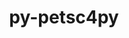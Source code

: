 ---
title: "py-petsc4py"
layout: cache
categories: [package, develop]
meta: {"versions": ["3.19.0", "3.19.1"], "compilers": ["gcc@=11.1.0", "oneapi@=2023.0.0", "oneapi@=2023.1.0"], "oss": ["ubuntu20.04"], "platforms": ["linux"], "targets": ["ppc64le", "x86_64", "x86_64_v3"], "stacks": ["e4s", "e4s-oneapi", "e4s-power", "root"], "num_specs": 41, "num_specs_by_stack": {"root": 41, "e4s-power": 14, "e4s-oneapi": 14, "e4s": 13}}
spec_details: [{"hash": "ybtrf6upcudthrvheuyl7lhinu33srty", "compiler": "gcc@=11.1.0", "versions": ["3.19.1"], "os": "ubuntu20.04", "platform": "linux", "target": "ppc64le", "variants": ["build_system=python_pip", "+mpi"], "stacks": ["root", "e4s-power"], "size": "-", "tarball": "https://binaries.spack.io/develop/build_cache/linux-ubuntu20.04-ppc64le/gcc-11.1.0/py-petsc4py-3.19.1/linux-ubuntu20.04-ppc64le-gcc-11.1.0-py-petsc4py-3.19.1-ybtrf6upcudthrvheuyl7lhinu33srty.spack"}, {"hash": "xn6n2sgqoevm2a3yq25eyh2d6e2m4zod", "compiler": "gcc@=11.1.0", "versions": ["3.19.1"], "os": "ubuntu20.04", "platform": "linux", "target": "ppc64le", "variants": ["build_system=python_pip", "+mpi"], "stacks": ["root", "e4s-power"], "size": "-", "tarball": "https://binaries.spack.io/develop/build_cache/linux-ubuntu20.04-ppc64le/gcc-11.1.0/py-petsc4py-3.19.1/linux-ubuntu20.04-ppc64le-gcc-11.1.0-py-petsc4py-3.19.1-xn6n2sgqoevm2a3yq25eyh2d6e2m4zod.spack"}, {"hash": "4llstro4sgiio52cdtx6jljjfitib5cm", "compiler": "gcc@=11.1.0", "versions": ["3.19.1"], "os": "ubuntu20.04", "platform": "linux", "target": "ppc64le", "variants": ["build_system=python_pip", "+mpi"], "stacks": ["root", "e4s-power"], "size": "-", "tarball": "https://binaries.spack.io/develop/build_cache/linux-ubuntu20.04-ppc64le/gcc-11.1.0/py-petsc4py-3.19.1/linux-ubuntu20.04-ppc64le-gcc-11.1.0-py-petsc4py-3.19.1-4llstro4sgiio52cdtx6jljjfitib5cm.spack"}, {"hash": "jty5cwic5pegywpkldxvy7scyvrif4jg", "compiler": "gcc@=11.1.0", "versions": ["3.19.1"], "os": "ubuntu20.04", "platform": "linux", "target": "ppc64le", "variants": ["build_system=python_pip", "+mpi"], "stacks": ["root", "e4s-power"], "size": "-", "tarball": "https://binaries.spack.io/develop/build_cache/linux-ubuntu20.04-ppc64le/gcc-11.1.0/py-petsc4py-3.19.1/linux-ubuntu20.04-ppc64le-gcc-11.1.0-py-petsc4py-3.19.1-jty5cwic5pegywpkldxvy7scyvrif4jg.spack"}, {"hash": "jf3ewqvx6ggosj2je7p27dxuxiuy4wla", "compiler": "gcc@=11.1.0", "versions": ["3.19.0"], "os": "ubuntu20.04", "platform": "linux", "target": "ppc64le", "variants": ["build_system=python_pip", "+mpi"], "stacks": ["root", "e4s-power"], "size": "-", "tarball": "https://binaries.spack.io/develop/build_cache/linux-ubuntu20.04-ppc64le/gcc-11.1.0/py-petsc4py-3.19.0/linux-ubuntu20.04-ppc64le-gcc-11.1.0-py-petsc4py-3.19.0-jf3ewqvx6ggosj2je7p27dxuxiuy4wla.spack"}, {"hash": "2wk4har2xpr2nxytfnpzbwv5zfjip72f", "compiler": "gcc@=11.1.0", "versions": ["3.19.1"], "os": "ubuntu20.04", "platform": "linux", "target": "ppc64le", "variants": ["build_system=python_pip", "+mpi"], "stacks": ["root", "e4s-power"], "size": "-", "tarball": "https://binaries.spack.io/develop/build_cache/linux-ubuntu20.04-ppc64le/gcc-11.1.0/py-petsc4py-3.19.1/linux-ubuntu20.04-ppc64le-gcc-11.1.0-py-petsc4py-3.19.1-2wk4har2xpr2nxytfnpzbwv5zfjip72f.spack"}, {"hash": "lktrn7nfgrccju5o5q4sv3vzgdhw5p24", "compiler": "gcc@=11.1.0", "versions": ["3.19.1"], "os": "ubuntu20.04", "platform": "linux", "target": "ppc64le", "variants": ["build_system=python_pip", "+mpi"], "stacks": ["root", "e4s-power"], "size": "-", "tarball": "https://binaries.spack.io/develop/build_cache/linux-ubuntu20.04-ppc64le/gcc-11.1.0/py-petsc4py-3.19.1/linux-ubuntu20.04-ppc64le-gcc-11.1.0-py-petsc4py-3.19.1-lktrn7nfgrccju5o5q4sv3vzgdhw5p24.spack"}, {"hash": "u7v6lj5vvzjcok45wrj4l75egbizgspf", "compiler": "gcc@=11.1.0", "versions": ["3.19.1"], "os": "ubuntu20.04", "platform": "linux", "target": "ppc64le", "variants": ["build_system=python_pip", "+mpi"], "stacks": ["root", "e4s-power"], "size": "-", "tarball": "https://binaries.spack.io/develop/build_cache/linux-ubuntu20.04-ppc64le/gcc-11.1.0/py-petsc4py-3.19.1/linux-ubuntu20.04-ppc64le-gcc-11.1.0-py-petsc4py-3.19.1-u7v6lj5vvzjcok45wrj4l75egbizgspf.spack"}, {"hash": "xglzi2zdvuarobxfxcslnhub62gvddl4", "compiler": "gcc@=11.1.0", "versions": ["3.19.1"], "os": "ubuntu20.04", "platform": "linux", "target": "ppc64le", "variants": ["build_system=python_pip", "+mpi"], "stacks": ["root", "e4s-power"], "size": "-", "tarball": "https://binaries.spack.io/develop/build_cache/linux-ubuntu20.04-ppc64le/gcc-11.1.0/py-petsc4py-3.19.1/linux-ubuntu20.04-ppc64le-gcc-11.1.0-py-petsc4py-3.19.1-xglzi2zdvuarobxfxcslnhub62gvddl4.spack"}, {"hash": "lpw6535wbqkcgxnqfn5kmwmeokon4rxz", "compiler": "gcc@=11.1.0", "versions": ["3.19.0"], "os": "ubuntu20.04", "platform": "linux", "target": "ppc64le", "variants": ["build_system=python_pip", "+mpi"], "stacks": ["root", "e4s-power"], "size": "-", "tarball": "https://binaries.spack.io/develop/build_cache/linux-ubuntu20.04-ppc64le/gcc-11.1.0/py-petsc4py-3.19.0/linux-ubuntu20.04-ppc64le-gcc-11.1.0-py-petsc4py-3.19.0-lpw6535wbqkcgxnqfn5kmwmeokon4rxz.spack"}, {"hash": "rduxtett2rpcvklhgz7467h2lmbtxpsn", "compiler": "gcc@=11.1.0", "versions": ["3.19.1"], "os": "ubuntu20.04", "platform": "linux", "target": "ppc64le", "variants": ["build_system=python_pip", "+mpi"], "stacks": ["root", "e4s-power"], "size": "-", "tarball": "https://binaries.spack.io/develop/build_cache/linux-ubuntu20.04-ppc64le/gcc-11.1.0/py-petsc4py-3.19.1/linux-ubuntu20.04-ppc64le-gcc-11.1.0-py-petsc4py-3.19.1-rduxtett2rpcvklhgz7467h2lmbtxpsn.spack"}, {"hash": "igxeol56cvezb6b6hg4vtinbazku4uat", "compiler": "gcc@=11.1.0", "versions": ["3.19.1"], "os": "ubuntu20.04", "platform": "linux", "target": "ppc64le", "variants": ["build_system=python_pip", "+mpi"], "stacks": ["root", "e4s-power"], "size": "-", "tarball": "https://binaries.spack.io/develop/build_cache/linux-ubuntu20.04-ppc64le/gcc-11.1.0/py-petsc4py-3.19.1/linux-ubuntu20.04-ppc64le-gcc-11.1.0-py-petsc4py-3.19.1-igxeol56cvezb6b6hg4vtinbazku4uat.spack"}, {"hash": "oap2uz2psggtdoaopderhelcca2vy2yl", "compiler": "gcc@=11.1.0", "versions": ["3.19.1"], "os": "ubuntu20.04", "platform": "linux", "target": "ppc64le", "variants": ["build_system=python_pip", "+mpi"], "stacks": ["root", "e4s-power"], "size": "-", "tarball": "https://binaries.spack.io/develop/build_cache/linux-ubuntu20.04-ppc64le/gcc-11.1.0/py-petsc4py-3.19.1/linux-ubuntu20.04-ppc64le-gcc-11.1.0-py-petsc4py-3.19.1-oap2uz2psggtdoaopderhelcca2vy2yl.spack"}, {"hash": "ye6ibtpvnlon64mvbzhkafs6jnvomwh7", "compiler": "gcc@=11.1.0", "versions": ["3.19.1"], "os": "ubuntu20.04", "platform": "linux", "target": "ppc64le", "variants": ["build_system=python_pip", "+mpi"], "stacks": ["root", "e4s-power"], "size": "-", "tarball": "https://binaries.spack.io/develop/build_cache/linux-ubuntu20.04-ppc64le/gcc-11.1.0/py-petsc4py-3.19.1/linux-ubuntu20.04-ppc64le-gcc-11.1.0-py-petsc4py-3.19.1-ye6ibtpvnlon64mvbzhkafs6jnvomwh7.spack"}, {"hash": "zjz5rox2jmavdh53a75yuweevy3ydkxy", "compiler": "oneapi@=2023.0.0", "versions": ["3.19.1"], "os": "ubuntu20.04", "platform": "linux", "target": "x86_64", "variants": ["build_system=python_pip", "+mpi"], "stacks": ["root", "e4s-oneapi"], "size": "-", "tarball": "https://binaries.spack.io/develop/build_cache/linux-ubuntu20.04-x86_64/oneapi-2023.0.0/py-petsc4py-3.19.1/linux-ubuntu20.04-x86_64-oneapi-2023.0.0-py-petsc4py-3.19.1-zjz5rox2jmavdh53a75yuweevy3ydkxy.spack"}, {"hash": "2utemiscbom55ooqz5kmhuh6ql6m3xft", "compiler": "oneapi@=2023.0.0", "versions": ["3.19.0"], "os": "ubuntu20.04", "platform": "linux", "target": "x86_64", "variants": ["build_system=python_pip", "+mpi"], "stacks": ["root", "e4s-oneapi"], "size": "-", "tarball": "https://binaries.spack.io/develop/build_cache/linux-ubuntu20.04-x86_64/oneapi-2023.0.0/py-petsc4py-3.19.0/linux-ubuntu20.04-x86_64-oneapi-2023.0.0-py-petsc4py-3.19.0-2utemiscbom55ooqz5kmhuh6ql6m3xft.spack"}, {"hash": "ztitelcd5ogn77sz3vvqj7esli234aeh", "compiler": "oneapi@=2023.0.0", "versions": ["3.19.0"], "os": "ubuntu20.04", "platform": "linux", "target": "x86_64", "variants": ["build_system=python_pip", "+mpi"], "stacks": ["root", "e4s-oneapi"], "size": "-", "tarball": "https://binaries.spack.io/develop/build_cache/linux-ubuntu20.04-x86_64/oneapi-2023.0.0/py-petsc4py-3.19.0/linux-ubuntu20.04-x86_64-oneapi-2023.0.0-py-petsc4py-3.19.0-ztitelcd5ogn77sz3vvqj7esli234aeh.spack"}, {"hash": "o3dg2yddpwtzaxfbvn7vsqdyom7tcry3", "compiler": "oneapi@=2023.0.0", "versions": ["3.19.1"], "os": "ubuntu20.04", "platform": "linux", "target": "x86_64", "variants": ["build_system=python_pip", "+mpi"], "stacks": ["root", "e4s-oneapi"], "size": "-", "tarball": "https://binaries.spack.io/develop/build_cache/linux-ubuntu20.04-x86_64/oneapi-2023.0.0/py-petsc4py-3.19.1/linux-ubuntu20.04-x86_64-oneapi-2023.0.0-py-petsc4py-3.19.1-o3dg2yddpwtzaxfbvn7vsqdyom7tcry3.spack"}, {"hash": "6skpdk6vnqxiqw4xym4jzh26iidaryjo", "compiler": "oneapi@=2023.0.0", "versions": ["3.19.1"], "os": "ubuntu20.04", "platform": "linux", "target": "x86_64", "variants": ["build_system=python_pip", "+mpi"], "stacks": ["root", "e4s-oneapi"], "size": "-", "tarball": "https://binaries.spack.io/develop/build_cache/linux-ubuntu20.04-x86_64/oneapi-2023.0.0/py-petsc4py-3.19.1/linux-ubuntu20.04-x86_64-oneapi-2023.0.0-py-petsc4py-3.19.1-6skpdk6vnqxiqw4xym4jzh26iidaryjo.spack"}, {"hash": "wk3cpqbbqoatsxnchb4sehwl2h3lfmp5", "compiler": "oneapi@=2023.0.0", "versions": ["3.19.1"], "os": "ubuntu20.04", "platform": "linux", "target": "x86_64", "variants": ["build_system=python_pip", "+mpi"], "stacks": ["root", "e4s-oneapi"], "size": "-", "tarball": "https://binaries.spack.io/develop/build_cache/linux-ubuntu20.04-x86_64/oneapi-2023.0.0/py-petsc4py-3.19.1/linux-ubuntu20.04-x86_64-oneapi-2023.0.0-py-petsc4py-3.19.1-wk3cpqbbqoatsxnchb4sehwl2h3lfmp5.spack"}, {"hash": "um23qkr4bzswg3md3pnw5snntyhlojx2", "compiler": "oneapi@=2023.0.0", "versions": ["3.19.1"], "os": "ubuntu20.04", "platform": "linux", "target": "x86_64", "variants": ["build_system=python_pip", "+mpi"], "stacks": ["root", "e4s-oneapi"], "size": "-", "tarball": "https://binaries.spack.io/develop/build_cache/linux-ubuntu20.04-x86_64/oneapi-2023.0.0/py-petsc4py-3.19.1/linux-ubuntu20.04-x86_64-oneapi-2023.0.0-py-petsc4py-3.19.1-um23qkr4bzswg3md3pnw5snntyhlojx2.spack"}, {"hash": "j6wmhose6kjc3xhfkj5gqdavhuhgccel", "compiler": "oneapi@=2023.1.0", "versions": ["3.19.1"], "os": "ubuntu20.04", "platform": "linux", "target": "x86_64", "variants": ["build_system=python_pip", "+mpi"], "stacks": ["root", "e4s-oneapi"], "size": "-", "tarball": "https://binaries.spack.io/develop/build_cache/linux-ubuntu20.04-x86_64/oneapi-2023.1.0/py-petsc4py-3.19.1/linux-ubuntu20.04-x86_64-oneapi-2023.1.0-py-petsc4py-3.19.1-j6wmhose6kjc3xhfkj5gqdavhuhgccel.spack"}, {"hash": "hcltpemojagsd63cnxlhwq6r4fk3gr6q", "compiler": "oneapi@=2023.1.0", "versions": ["3.19.1"], "os": "ubuntu20.04", "platform": "linux", "target": "x86_64", "variants": ["build_system=python_pip", "+mpi"], "stacks": ["root", "e4s-oneapi"], "size": "-", "tarball": "https://binaries.spack.io/develop/build_cache/linux-ubuntu20.04-x86_64/oneapi-2023.1.0/py-petsc4py-3.19.1/linux-ubuntu20.04-x86_64-oneapi-2023.1.0-py-petsc4py-3.19.1-hcltpemojagsd63cnxlhwq6r4fk3gr6q.spack"}, {"hash": "hy5naz6o5tafdfli6ni6lxc3gv5eeyr7", "compiler": "oneapi@=2023.1.0", "versions": ["3.19.1"], "os": "ubuntu20.04", "platform": "linux", "target": "x86_64", "variants": ["build_system=python_pip", "+mpi"], "stacks": ["root", "e4s-oneapi"], "size": "-", "tarball": "https://binaries.spack.io/develop/build_cache/linux-ubuntu20.04-x86_64/oneapi-2023.1.0/py-petsc4py-3.19.1/linux-ubuntu20.04-x86_64-oneapi-2023.1.0-py-petsc4py-3.19.1-hy5naz6o5tafdfli6ni6lxc3gv5eeyr7.spack"}, {"hash": "mwweuzvou3vno5asxci6yowbxicgh26k", "compiler": "oneapi@=2023.1.0", "versions": ["3.19.1"], "os": "ubuntu20.04", "platform": "linux", "target": "x86_64", "variants": ["build_system=python_pip", "+mpi"], "stacks": ["root", "e4s-oneapi"], "size": "-", "tarball": "https://binaries.spack.io/develop/build_cache/linux-ubuntu20.04-x86_64/oneapi-2023.1.0/py-petsc4py-3.19.1/linux-ubuntu20.04-x86_64-oneapi-2023.1.0-py-petsc4py-3.19.1-mwweuzvou3vno5asxci6yowbxicgh26k.spack"}, {"hash": "o5d24bvxijokg3yxacbfntulhr3ntrqr", "compiler": "oneapi@=2023.1.0", "versions": ["3.19.1"], "os": "ubuntu20.04", "platform": "linux", "target": "x86_64", "variants": ["build_system=python_pip", "+mpi"], "stacks": ["root", "e4s-oneapi"], "size": "-", "tarball": "https://binaries.spack.io/develop/build_cache/linux-ubuntu20.04-x86_64/oneapi-2023.1.0/py-petsc4py-3.19.1/linux-ubuntu20.04-x86_64-oneapi-2023.1.0-py-petsc4py-3.19.1-o5d24bvxijokg3yxacbfntulhr3ntrqr.spack"}, {"hash": "nsyey2w3ctti7zlxb64eb624rm4glkb5", "compiler": "oneapi@=2023.1.0", "versions": ["3.19.1"], "os": "ubuntu20.04", "platform": "linux", "target": "x86_64", "variants": ["build_system=python_pip", "+mpi"], "stacks": ["root", "e4s-oneapi"], "size": "-", "tarball": "https://binaries.spack.io/develop/build_cache/linux-ubuntu20.04-x86_64/oneapi-2023.1.0/py-petsc4py-3.19.1/linux-ubuntu20.04-x86_64-oneapi-2023.1.0-py-petsc4py-3.19.1-nsyey2w3ctti7zlxb64eb624rm4glkb5.spack"}, {"hash": "6fcbpz5zwsxwb2opf7dzvdapbsm4ur4e", "compiler": "oneapi@=2023.1.0", "versions": ["3.19.1"], "os": "ubuntu20.04", "platform": "linux", "target": "x86_64", "variants": ["build_system=python_pip", "+mpi"], "stacks": ["root", "e4s-oneapi"], "size": "-", "tarball": "https://binaries.spack.io/develop/build_cache/linux-ubuntu20.04-x86_64/oneapi-2023.1.0/py-petsc4py-3.19.1/linux-ubuntu20.04-x86_64-oneapi-2023.1.0-py-petsc4py-3.19.1-6fcbpz5zwsxwb2opf7dzvdapbsm4ur4e.spack"}, {"hash": "p7vy5b55w7ow7r2i3qn5sht4rzxk2w56", "compiler": "gcc@=11.1.0", "versions": ["3.19.1"], "os": "ubuntu20.04", "platform": "linux", "target": "x86_64_v3", "variants": ["build_system=python_pip", "+mpi"], "stacks": ["root", "e4s"], "size": "-", "tarball": "https://binaries.spack.io/develop/build_cache/linux-ubuntu20.04-x86_64_v3/gcc-11.1.0/py-petsc4py-3.19.1/linux-ubuntu20.04-x86_64_v3-gcc-11.1.0-py-petsc4py-3.19.1-p7vy5b55w7ow7r2i3qn5sht4rzxk2w56.spack"}, {"hash": "cv6rrcxe3le4rjuhmu5nnwvpipxy7zmq", "compiler": "gcc@=11.1.0", "versions": ["3.19.1"], "os": "ubuntu20.04", "platform": "linux", "target": "x86_64_v3", "variants": ["build_system=python_pip", "+mpi"], "stacks": ["root", "e4s"], "size": "-", "tarball": "https://binaries.spack.io/develop/build_cache/linux-ubuntu20.04-x86_64_v3/gcc-11.1.0/py-petsc4py-3.19.1/linux-ubuntu20.04-x86_64_v3-gcc-11.1.0-py-petsc4py-3.19.1-cv6rrcxe3le4rjuhmu5nnwvpipxy7zmq.spack"}, {"hash": "rjonbevo3dv3tbi5x6oa5vlgw7e5ny4h", "compiler": "gcc@=11.1.0", "versions": ["3.19.1"], "os": "ubuntu20.04", "platform": "linux", "target": "x86_64_v3", "variants": ["build_system=python_pip", "+mpi"], "stacks": ["root", "e4s"], "size": "-", "tarball": "https://binaries.spack.io/develop/build_cache/linux-ubuntu20.04-x86_64_v3/gcc-11.1.0/py-petsc4py-3.19.1/linux-ubuntu20.04-x86_64_v3-gcc-11.1.0-py-petsc4py-3.19.1-rjonbevo3dv3tbi5x6oa5vlgw7e5ny4h.spack"}, {"hash": "vultiibxabftzv6cnpgxj7655bzjuyzs", "compiler": "gcc@=11.1.0", "versions": ["3.19.1"], "os": "ubuntu20.04", "platform": "linux", "target": "x86_64_v3", "variants": ["build_system=python_pip", "+mpi"], "stacks": ["root", "e4s"], "size": "-", "tarball": "https://binaries.spack.io/develop/build_cache/linux-ubuntu20.04-x86_64_v3/gcc-11.1.0/py-petsc4py-3.19.1/linux-ubuntu20.04-x86_64_v3-gcc-11.1.0-py-petsc4py-3.19.1-vultiibxabftzv6cnpgxj7655bzjuyzs.spack"}, {"hash": "g5z4os472rkn7uhsn47ahzae5rfmgwe7", "compiler": "gcc@=11.1.0", "versions": ["3.19.1"], "os": "ubuntu20.04", "platform": "linux", "target": "x86_64_v3", "variants": ["build_system=python_pip", "+mpi"], "stacks": ["root", "e4s"], "size": "-", "tarball": "https://binaries.spack.io/develop/build_cache/linux-ubuntu20.04-x86_64_v3/gcc-11.1.0/py-petsc4py-3.19.1/linux-ubuntu20.04-x86_64_v3-gcc-11.1.0-py-petsc4py-3.19.1-g5z4os472rkn7uhsn47ahzae5rfmgwe7.spack"}, {"hash": "a7hclkbs7yblznulznmlweaeru24eapw", "compiler": "gcc@=11.1.0", "versions": ["3.19.1"], "os": "ubuntu20.04", "platform": "linux", "target": "x86_64_v3", "variants": ["build_system=python_pip", "+mpi"], "stacks": ["root", "e4s"], "size": "-", "tarball": "https://binaries.spack.io/develop/build_cache/linux-ubuntu20.04-x86_64_v3/gcc-11.1.0/py-petsc4py-3.19.1/linux-ubuntu20.04-x86_64_v3-gcc-11.1.0-py-petsc4py-3.19.1-a7hclkbs7yblznulznmlweaeru24eapw.spack"}, {"hash": "2w4lzwxufqjxzz3swpjvk3kjnnxvdkwi", "compiler": "gcc@=11.1.0", "versions": ["3.19.1"], "os": "ubuntu20.04", "platform": "linux", "target": "x86_64_v3", "variants": ["build_system=python_pip", "+mpi"], "stacks": ["root", "e4s"], "size": "-", "tarball": "https://binaries.spack.io/develop/build_cache/linux-ubuntu20.04-x86_64_v3/gcc-11.1.0/py-petsc4py-3.19.1/linux-ubuntu20.04-x86_64_v3-gcc-11.1.0-py-petsc4py-3.19.1-2w4lzwxufqjxzz3swpjvk3kjnnxvdkwi.spack"}, {"hash": "hmq7qddzvaz3ynyelgfe2hw75rrtfjn5", "compiler": "gcc@=11.1.0", "versions": ["3.19.0"], "os": "ubuntu20.04", "platform": "linux", "target": "x86_64_v3", "variants": ["build_system=python_pip", "+mpi"], "stacks": ["root", "e4s"], "size": "-", "tarball": "https://binaries.spack.io/develop/build_cache/linux-ubuntu20.04-x86_64_v3/gcc-11.1.0/py-petsc4py-3.19.0/linux-ubuntu20.04-x86_64_v3-gcc-11.1.0-py-petsc4py-3.19.0-hmq7qddzvaz3ynyelgfe2hw75rrtfjn5.spack"}, {"hash": "vr5sho2jc6edr2sexx3hvviavc7e4yh2", "compiler": "gcc@=11.1.0", "versions": ["3.19.0"], "os": "ubuntu20.04", "platform": "linux", "target": "x86_64_v3", "variants": ["build_system=python_pip", "+mpi"], "stacks": ["root", "e4s"], "size": "-", "tarball": "https://binaries.spack.io/develop/build_cache/linux-ubuntu20.04-x86_64_v3/gcc-11.1.0/py-petsc4py-3.19.0/linux-ubuntu20.04-x86_64_v3-gcc-11.1.0-py-petsc4py-3.19.0-vr5sho2jc6edr2sexx3hvviavc7e4yh2.spack"}, {"hash": "2zw6ydx4by6hzolqu3vddjr5qzbiby52", "compiler": "gcc@=11.1.0", "versions": ["3.19.1"], "os": "ubuntu20.04", "platform": "linux", "target": "x86_64_v3", "variants": ["build_system=python_pip", "+mpi"], "stacks": ["root", "e4s"], "size": "-", "tarball": "https://binaries.spack.io/develop/build_cache/linux-ubuntu20.04-x86_64_v3/gcc-11.1.0/py-petsc4py-3.19.1/linux-ubuntu20.04-x86_64_v3-gcc-11.1.0-py-petsc4py-3.19.1-2zw6ydx4by6hzolqu3vddjr5qzbiby52.spack"}, {"hash": "cxm5sybrjruajbvaqlrtn7mrf37n6e7k", "compiler": "gcc@=11.1.0", "versions": ["3.19.1"], "os": "ubuntu20.04", "platform": "linux", "target": "x86_64_v3", "variants": ["build_system=python_pip", "+mpi"], "stacks": ["root", "e4s"], "size": "-", "tarball": "https://binaries.spack.io/develop/build_cache/linux-ubuntu20.04-x86_64_v3/gcc-11.1.0/py-petsc4py-3.19.1/linux-ubuntu20.04-x86_64_v3-gcc-11.1.0-py-petsc4py-3.19.1-cxm5sybrjruajbvaqlrtn7mrf37n6e7k.spack"}, {"hash": "a6wcynlswxeypebnhxfks4xdinp3hb6y", "compiler": "gcc@=11.1.0", "versions": ["3.19.1"], "os": "ubuntu20.04", "platform": "linux", "target": "x86_64_v3", "variants": ["build_system=python_pip", "+mpi"], "stacks": ["root", "e4s"], "size": "-", "tarball": "https://binaries.spack.io/develop/build_cache/linux-ubuntu20.04-x86_64_v3/gcc-11.1.0/py-petsc4py-3.19.1/linux-ubuntu20.04-x86_64_v3-gcc-11.1.0-py-petsc4py-3.19.1-a6wcynlswxeypebnhxfks4xdinp3hb6y.spack"}, {"hash": "ye5abfypoftqnxxn4s7xzubi5xj7lkuu", "compiler": "gcc@=11.1.0", "versions": ["3.19.1"], "os": "ubuntu20.04", "platform": "linux", "target": "x86_64_v3", "variants": ["build_system=python_pip", "+mpi"], "stacks": ["root", "e4s"], "size": "-", "tarball": "https://binaries.spack.io/develop/build_cache/linux-ubuntu20.04-x86_64_v3/gcc-11.1.0/py-petsc4py-3.19.1/linux-ubuntu20.04-x86_64_v3-gcc-11.1.0-py-petsc4py-3.19.1-ye5abfypoftqnxxn4s7xzubi5xj7lkuu.spack"}]
---